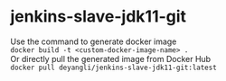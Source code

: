 # jenkins-slave-jdk11-git
Use the command to generate docker image<br/>
`docker build -t <custom-docker-image-name> .`<br/>
Or directly pull the generated image from Docker Hub<br/>
`docker pull deyangli/jenkins-slave-jdk11-git:latest`
